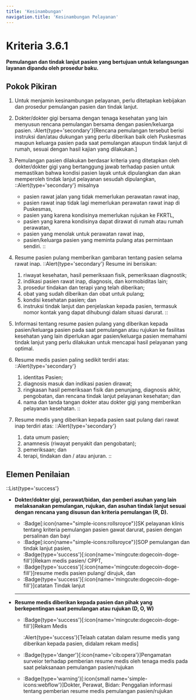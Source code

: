 ```yaml
---
title: 'Kesinambungan'
navigation.title: 'Kesinambungan Pelayanan'
---
```


# Kriteria 3.6.1 
**Pemulangan dan tindak lanjut pasien yang bertujuan untuk kelangsungan layanan dipandu oleh prosedur baku.** 

## Pokok Pikiran 

1. Untuk menjamin kesinambungan pelayanan, perlu ditetapkan kebijakan dan prosedur pemulangan pasien dan tindak lanjut. 

2. Dokter/dokter gigi bersama dengan tenaga kesehatan yang lain menyusun rencana pemulangan bersama dengan pasien/keluarga pasien. 
    :Alert{type='secondary'}[Rencana pemulangan tersebut berisi instruksi dan/atau dukungan yang  perlu diberikan baik oleh Puskesmas maupun keluarga pasien pada saat pemulangan ataupun tindak lanjut di rumah, sesuai dengan hasil kajian yang dilakukan.] 

4. Pemulangan pasien dilakukan berdasar kriteria yang ditetapkan oleh dokter/dokter gigi yang bertanggung jawab terhadap pasien untuk memastikan bahwa kondisi pasien layak untuk dipulangkan dan akan memperoleh tindak lanjut pelayanan sesudah dipulangkan, 
  ::Alert{type='secondary'} 
    misalnya 
    - pasien rawat jalan yang tidak memerlukan perawatan rawat inap, 
    - pasien rawat inap tidak lagi memerlukan perawatan rawat inap di Puskesmas, 
    - pasien yang karena kondisinya memerlukan rujukan ke FKRTL, 
    - pasien yang karena kondisinya dapat dirawat di rumah atau rumah perawatan, 
    - pasien yang menolak untuk perawatan rawat inap, 
    - pasien/keluarga pasien yang meminta pulang atas permintaan sendiri.
  ::
6. Resume pasien pulang memberikan gambaran tentang pasien selama rawat inap. 
  ::Alert{type='secondary'} 
    Resume ini berisikan: 

    1. riwayat kesehatan, hasil pemeriksaan fisik, pemeriksaan diagnostik; 
    2. indikasi pasien 	rawat inap, diagnosis, dan kormobiditas lain; 
    3. prosedur tindakan 	dan terapi yang telah diberikan; 
    4. obat 	yang sudah 	diberikan 	dan obat untuk pulang; 
    5. kondisi kesehatan pasien; dan 
    6. instruksi tindak lanjut dan penjelaskan kepada pasien, termasuk nomor kontak yang dapat dihubungi dalam situasi darurat. 
  :: 
   
1. Informasi tentang resume pasien pulang yang diberikan kepada pasien/keluarga pasien pada saat pemulangan atau rujukan ke fasilitas kesehatan yang lain diperlukan agar pasien/keluarga pasien memahami tindak lanjut yang perlu dilakukan untuk mencapai hasil pelayanan yang optimal. 
2. Resume medis pasien paling sedikit terdiri atas: 
  ::Alert{type='secondary'} 

    1. identitas Pasien; 
    2. diagnosis masuk dan indikasi pasien dirawat; 
    3. ringkasan hasil pemeriksaan fisik dan penunjang, diagnosis akhir, pengobatan, dan rencana tindak lanjut pelayanan kesehatan; dan 
    4. nama dan tanda tangan dokter atau dokter gigi yang memberikan pelayanan kesehatan. 
  ::
3.  Resume medis yang diberikan kepada pasien saat pulang dari rawat inap terdiri atas: 
  ::Alert{type='secondary'} 

    1. data umum pasien; 
    2. anamnesis (riwayat penyakit dan pengobatan); 
    3. pemeriksaan; dan 
    4. terapi, tindakan dan / atau anjuran. 
  ::

## Elemen Penilaian 
::List{type='success'}
- **Dokter/dokter gigi, perawat/bidan, dan pemberi asuhan yang lain melaksanakan pemulangan, rujukan, dan asuhan tindak lanjut sesuai dengan rencana yang disusun dan kriteria pemulangan (R, D).**
  - :Badge[:icon{name="simple-icons:rollsroyce"}]SK pelayanan klinis tentang kriteria pemulangan pasien gawat darurat, pasien dengan persalinan dan bayi 
  - :Badge[:icon{name="simple-icons:rollsroyce"}]SOP pemulangan dan tindak lanjut pasien, 
  - :Badge{type='success'}[:icon{name='mingcute:dogecoin-doge-fill'}]Rekam medis pasien/ CPPT, 
  - :Badge{type='success'}[:icon{name='mingcute:dogecoin-doge-fill'}]resume medis pasien pulang/ dirujuk, dan 
  - :Badge{type='success'}[:icon{name='mingcute:dogecoin-doge-fill'}]catatan Tindak lanjut 
  ---
- **Resume medis diberikan kepada pasien dan pihak yang berkepentingan saat pemulangan atau rujukan (D, O, W)**

  - :Badge{type='success'}[:icon{name='mingcute:dogecoin-doge-fill'}]Rekam Medis 

    :Alert{type='success'}[Telaah catatan dalam resume medis yang diberikan kepada pasien, didalam rekam medis] 
  
  - :Badge{type='danger'}[:icon{name='cib:opera'}]Pengamatan surveior terhadap pemberian resume medis oleh tenaga medis pada saat pelaksanaan pemulangan pasien/rujukan 
  
  - :Badge{type='warning'}[:icon{small name='simple-icons:webflow'}]Dokter, Perawat, Bidan: Penggalian informasi tentang pemberian resume medis pemulangan pasien/rujukan 

